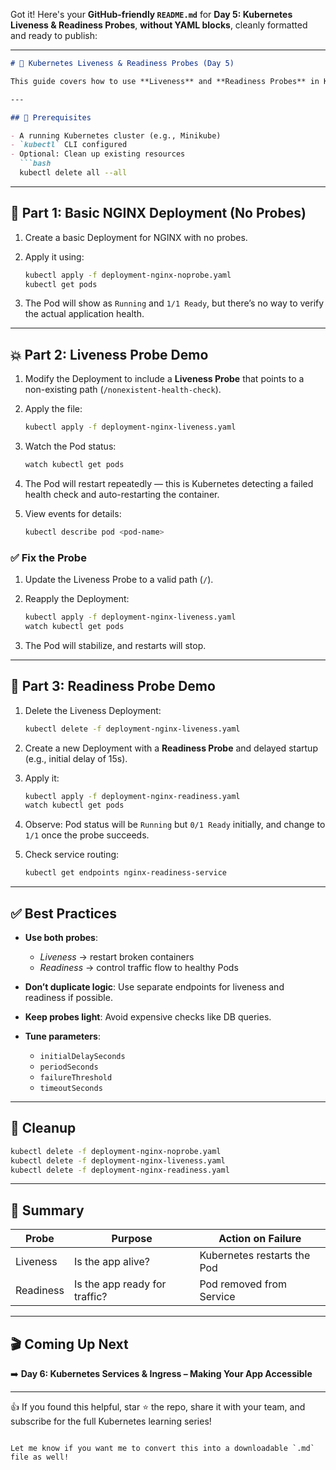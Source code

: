 Got it! Here's your **GitHub-friendly `README.md`** for **Day 5: Kubernetes Liveness & Readiness Probes**, **without YAML blocks**, cleanly formatted and ready to publish:

---

````markdown
# 🚦 Kubernetes Liveness & Readiness Probes (Day 5)

This guide covers how to use **Liveness** and **Readiness Probes** in Kubernetes to monitor and manage the health of your applications — with hands-on demos using simple NGINX deployments.

---

## 🧰 Prerequisites

- A running Kubernetes cluster (e.g., Minikube)
- `kubectl` CLI configured
- Optional: Clean up existing resources  
  ```bash
  kubectl delete all --all
````

---

## 🧪 Part 1: Basic NGINX Deployment (No Probes)

1. Create a basic Deployment for NGINX with no probes.
2. Apply it using:

   ```bash
   kubectl apply -f deployment-nginx-noprobe.yaml
   kubectl get pods
   ```
3. The Pod will show as `Running` and `1/1 Ready`, but there’s no way to verify the actual application health.

---

## 💥 Part 2: Liveness Probe Demo

1. Modify the Deployment to include a **Liveness Probe** that points to a non-existing path (`/nonexistent-health-check`).
2. Apply the file:

   ```bash
   kubectl apply -f deployment-nginx-liveness.yaml
   ```
3. Watch the Pod status:

   ```bash
   watch kubectl get pods
   ```
4. The Pod will restart repeatedly — this is Kubernetes detecting a failed health check and auto-restarting the container.
5. View events for details:

   ```bash
   kubectl describe pod <pod-name>
   ```

### ✅ Fix the Probe

1. Update the Liveness Probe to a valid path (`/`).
2. Reapply the Deployment:

   ```bash
   kubectl apply -f deployment-nginx-liveness.yaml
   watch kubectl get pods
   ```
3. The Pod will stabilize, and restarts will stop.

---

## 🚦 Part 3: Readiness Probe Demo

1. Delete the Liveness Deployment:

   ```bash
   kubectl delete -f deployment-nginx-liveness.yaml
   ```
2. Create a new Deployment with a **Readiness Probe** and delayed startup (e.g., initial delay of 15s).
3. Apply it:

   ```bash
   kubectl apply -f deployment-nginx-readiness.yaml
   watch kubectl get pods
   ```
4. Observe: Pod status will be `Running` but `0/1 Ready` initially, and change to `1/1` once the probe succeeds.
5. Check service routing:

   ```bash
   kubectl get endpoints nginx-readiness-service
   ```

---

## ✅ Best Practices

* **Use both probes**:

  * *Liveness* → restart broken containers
  * *Readiness* → control traffic flow to healthy Pods

* **Don’t duplicate logic**:
  Use separate endpoints for liveness and readiness if possible.

* **Keep probes light**:
  Avoid expensive checks like DB queries.

* **Tune parameters**:

  * `initialDelaySeconds`
  * `periodSeconds`
  * `failureThreshold`
  * `timeoutSeconds`

---

## 🧹 Cleanup

```bash
kubectl delete -f deployment-nginx-noprobe.yaml
kubectl delete -f deployment-nginx-liveness.yaml
kubectl delete -f deployment-nginx-readiness.yaml
```

---

## 🎯 Summary

| Probe     | Purpose                       | Action on Failure           |
| --------- | ----------------------------- | --------------------------- |
| Liveness  | Is the app alive?             | Kubernetes restarts the Pod |
| Readiness | Is the app ready for traffic? | Pod removed from Service    |

---

## 🎬 Coming Up Next

➡️ **Day 6: Kubernetes Services & Ingress – Making Your App Accessible**

---

👍 If you found this helpful, star ⭐ the repo, share it with your team, and subscribe for the full Kubernetes learning series!

```

Let me know if you want me to convert this into a downloadable `.md` file as well!
```
